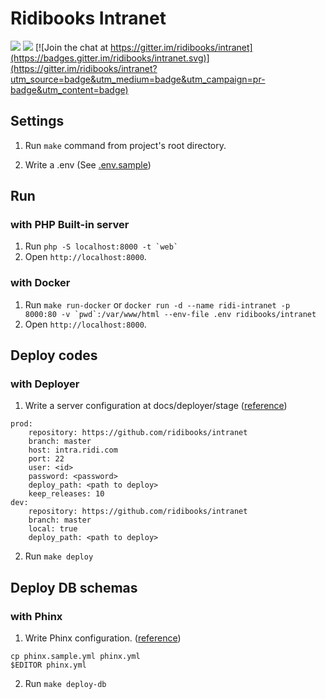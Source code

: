 # Ridibooks Intranet

[![](https://images.microbadger.com/badges/version/ridibooks/intranet.svg)](http://microbadger.com/images/ridibooks/intranet "Get your own version badge on microbadger.com")
[![](https://images.microbadger.com/badges/image/ridibooks/intranet.svg)](http://microbadger.com/images/ridibooks/intranet "Get your own version badge on microbadger.com")
[![Join the chat at https://gitter.im/ridibooks/intranet](https://badges.gitter.im/ridibooks/intranet.svg)](https://gitter.im/ridibooks/intranet?utm_source=badge&utm_medium=badge&utm_campaign=pr-badge&utm_content=badge)

## Settings
1. Run `make` command from project's root directory.

2. Write a .env (See [.env.sample](./.env.sample))

## Run

### with PHP Built-in server
 
1. Run ```php -S localhost:8000 -t `web` ```
2. Open `http://localhost:8000`.


### with Docker

1. Run `make run-docker` or ```docker run -d --name ridi-intranet -p 8000:80 -v `pwd`:/var/www/html --env-file .env ridibooks/intranet```
2. Open `http://localhost:8000`.



## Deploy codes

### with Deployer

1. Write a server configuration at docs/deployer/stage ([reference](https://deployer.org/docs/hosts#inventory-file))
```
prod:
    repository: https://github.com/ridibooks/intranet
    branch: master
    host: intra.ridi.com
    port: 22
    user: <id>
    password: <password>
    deploy_path: <path to deploy>
    keep_releases: 10
dev:
    repository: https://github.com/ridibooks/intranet
    branch: master
    local: true
    deploy_path: <path to deploy>
```

2. Run `make deploy`

## Deploy DB schemas

### with Phinx

1. Write Phinx configuration. ([reference](http://docs.phinx.org/en/latest/configuration.html))

```
cp phinx.sample.yml phinx.yml
$EDITOR phinx.yml
```

2. Run `make deploy-db`
